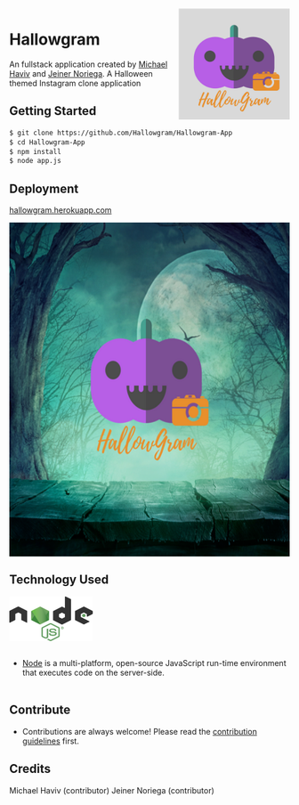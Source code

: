 <img src="static/images/hallow2.png" align="right" alt="Hallowgram Logo" width="200" height="200" />

# Hallowgram

An fullstack application created by [Michael Haviv](https://github.com/mhaviv) and [Jeiner Noriega](https://github.com/bigal2331). A Halloween themed Instagram clone application

## Getting Started

```bash
$ git clone https://github.com/Hallowgram/Hallowgram-App
$ cd Hallowgram-App
$ npm install
$ node app.js
```

## Deployment

[hallowgram.herokuapp.com](hallowgram.herokuapp.com)

<p align="center">
	<img src= "static/images/HallowGram.png" width="600" height="600" align="center" />
</p>


## Technology Used

<img src="static/images/nodejs.png" align= "center" width="150" height="80" /> <br><br>
* [Node](https://nodejs.org/en/) is a multi-platform, open-source JavaScript run-time environment that executes code on the server-side.
<br><br>

## Contribute
* Contributions are always welcome! Please read the [contribution guidelines](CONTRIBUTING.md) first.

## Credits

Michael Haviv (contributor)
Jeiner Noriega (contributor)
